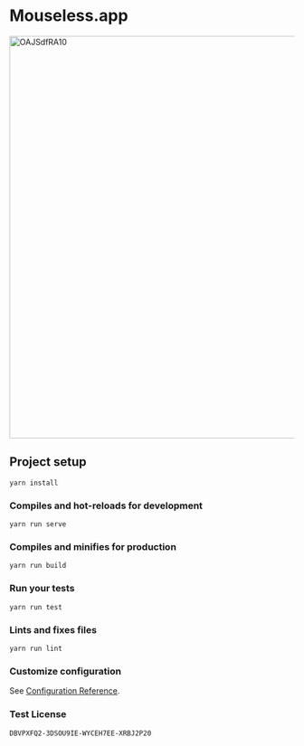 # Mouseless.app

<img width="712" alt="OAJSdfRA10" src="https://user-images.githubusercontent.com/2500670/87651207-08ad2780-c753-11ea-91e7-5f8c32fa1fa1.png">

## Project setup
```
yarn install
```

### Compiles and hot-reloads for development
```
yarn run serve
```

### Compiles and minifies for production
```
yarn run build
```

### Run your tests
```
yarn run test
```

### Lints and fixes files
```
yarn run lint
```

### Customize configuration
See [Configuration Reference](https://cli.vuejs.org/config/).

### Test License
`DBVPXFQ2-3DSOU9IE-WYCEH7EE-XRBJ2P20`
